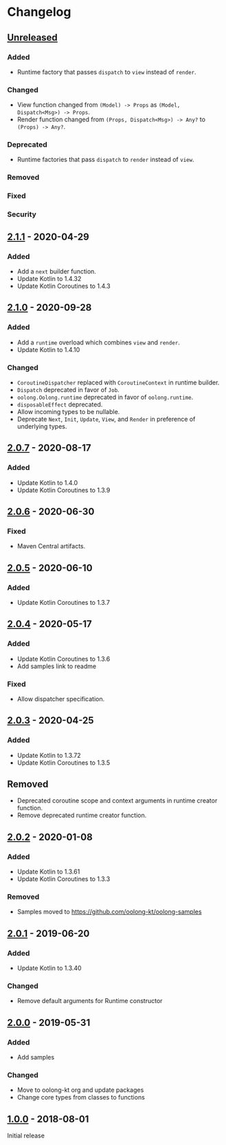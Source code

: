 # Changelog

## [Unreleased]
### Added
- Runtime factory that passes `dispatch` to `view` instead of `render`.

### Changed
- View function changed from `(Model) -> Props` as `(Model, Dispatch<Msg>) -> Props`.
- Render function changed from `(Props, Dispatch<Msg>) -> Any?` to `(Props) -> Any?`.

### Deprecated
- Runtime factories that pass `dispatch` to `render` instead of `view`.

### Removed

### Fixed

### Security

## [2.1.1] - 2020-04-29
### Added
- Add a `next` builder function.
- Update Kotlin to 1.4.32
- Update Kotlin Coroutines to 1.4.3

## [2.1.0] - 2020-09-28
### Added
- Add a `runtime` overload which combines `view` and `render`.
- Update Kotlin to 1.4.10

### Changed
- `CoroutineDispatcher` replaced with `CoroutineContext` in runtime builder.
- `Dispatch` deprecated in favor of `Job`.
- `oolong.Oolong.runtime` deprecated in favor of `oolong.runtime`.
- `disposableEffect` deprecated.
- Allow incoming types to be nullable.
- Deprecate `Next`, `Init`, `Update`, `View`, and `Render` in preference of underlying types.

## [2.0.7] - 2020-08-17
### Added
- Update Kotlin to 1.4.0
- Update Kotlin Coroutines to 1.3.9

## [2.0.6] - 2020-06-30
### Fixed
- Maven Central artifacts.

## [2.0.5] - 2020-06-10
### Added
- Update Kotlin Coroutines to 1.3.7

## [2.0.4] - 2020-05-17
### Added
- Update Kotlin Coroutines to 1.3.6
- Add samples link to readme

### Fixed
- Allow dispatcher specification.

## [2.0.3] - 2020-04-25
### Added
- Update Kotlin to 1.3.72
- Update Kotlin Coroutines to 1.3.5

## Removed
- Deprecated coroutine scope and context arguments in runtime creator function.
- Remove deprecated runtime creator function.

## [2.0.2] - 2020-01-08
### Added
- Update Kotlin to 1.3.61
- Update Kotlin Coroutines to 1.3.3

### Removed
- Samples moved to https://github.com/oolong-kt/oolong-samples

## [2.0.1] - 2019-06-20
### Added
- Update Kotlin to 1.3.40

### Changed
- Remove default arguments for Runtime constructor

## [2.0.0] - 2019-05-31
### Added
- Add samples

### Changed
- Move to oolong-kt org and update packages
- Change core types from classes to functions

## [1.0.0] - 2018-08-01

Initial release

[Unreleased]: https://github.com/oolong-kt/oolong/compare/v2.1.1...HEAD
[2.1.1]: https://github.com/oolong-kt/oolong/compare/v2.1.0...v2.1.1
[2.1.0]: https://github.com/oolong-kt/oolong/compare/v2.0.7...v2.1.0
[2.0.7]: https://github.com/oolong-kt/oolong/compare/v2.0.6...v2.0.7
[2.0.6]: https://github.com/oolong-kt/oolong/compare/v2.0.5...v2.0.6
[2.0.5]: https://github.com/oolong-kt/oolong/compare/v2.0.4...v2.0.5
[2.0.4]: https://github.com/oolong-kt/oolong/compare/v2.0.3...v2.0.4
[2.0.3]: https://github.com/oolong-kt/oolong/compare/v2.0.2...v2.0.3
[2.0.2]: https://github.com/oolong-kt/oolong/compare/v2.0.1...v2.0.2
[2.0.1]: https://github.com/oolong-kt/oolong/compare/v2.0.0...v2.0.1
[2.0.0]: https://github.com/oolong-kt/oolong/compare/v1.0.0...v2.0.0
[1.0.0]: https://github.com/oolong-kt/oolong/releases/tag/v1.0.0
